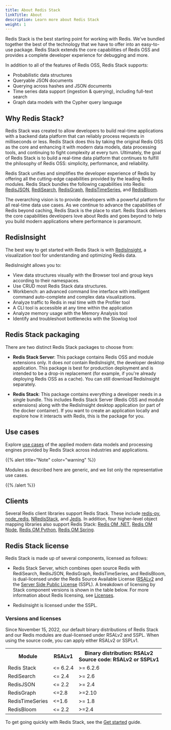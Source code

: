 ```yaml
---
title: About Redis Stack
linkTitle: About
description: Learn more about Redis Stack
weight: 1
---
```


Redis Stack is the best starting point for working with Redis. We've bundled together the best of the technology that we have to offer into an easy-to-use package. Redis Stack extends the core capabilities of Redis OSS and provides a complete developer experience for debugging and more.

In addition to all of the features of Redis OSS, Redis Stack supports:

* Probabilistic data structures
* Queryable JSON documents
* Querying across hashes and JSON documents 
* Time series data support (ingestion & querying), including full-text search
* Graph data models with the Cypher query language

## Why Redis Stack?

Redis Stack was created to allow developers to build real-time applications with a backend data platform that can reliably process requests in 
milliseconds or less. Redis Stack does this by taking the original Redis OSS as the core and enhancing it with modern data models, data processing tools,
and continuing to fight complexity at every turn. Ultimately, the goal of Redis Stack is to build a real-time data platform that continues to fulfill the
philosophy of Redis OSS: simplicity, performance, and reliability. 

Redis Stack unifies and simplifies the developer experience of Redis by offering all the cutting-edge capabilities provided by the leading Redis modules. Redis Stack bundles the following capabilities into Redis: [RedisJSON](/docs/stack/json), [RediSearch](/docs/stack/search), [RedisGraph](/docs/stack/graph), 
[RedisTimeSeries](/docs/stack/timeseries), and [RedisBloom](/docs/stack/bloom).

The overarching vision is to provide developers with a powerful platform for all real-time data use cases. As we continue to advance the capabilities of 
Redis beyond caching, Redis Stack is the place to start. Redis Stack delivers the core capabilities developers love about Redis and goes beyond 
to help you build modern applications where performance is paramount. 

## RedisInsight

The best way to get started with Redis Stack is with [RedisInsight](https://docs.redis.com/latest/ri/), a visualization tool for understanding and optimizing Redis data.

RedisInsight allows you to:
* View data structures visually with the Browser tool and group keys according to their namespaces.
* Use CRUD most Redis Stack data structures.
* Workbench: an advanced command line interface with intelligent command auto-complete and complex data visualizations.
* Analyze traffic to Redis in real time with the Profiler tool
* A CLI tool is accessible at any time within the application 
* Analyze memory usage with the Memory Analysis tool
* Identify and troubleshoot bottlenecks with the Slowlog tool

## Redis Stack packaging

There are two distinct Redis Stack packages to choose from:

* **Redis Stack Server**:  This package contains Redis OSS and module extensions only. It does *not* contain RedisInsight, the developer desktop
application. This package is best for production deployment and is intended to be a drop-in replacement (for example, if you're already deploying 
Redis OSS as a cache).  You can still download RedisInsight separately.

* **Redis Stack**: This package contains everything a developer needs in a single bundle. This includes Redis Stack Server (Redis OSS and module extensions)
along with the RedisInsight desktop application (or part of the docker container). If you want to create an application locally and explore how it interacts with Redis, this is 
the package for you.

## Use cases

Explore [use cases](/docs/stack/use-cases/) of the applied modern data models and processing engines provided by Redis Stack across industries and applications. 

{{% alert title="Note" color="warning" %}}
 
Modules as described here are generic, and we list only the representative use cases.

{{% /alert %}}

## Clients

Several Redis client libraries support Redis Stack. These include [redis-py](https://redis-py.readthedocs.io/en/stable/), [node_redis](https://github.com/redis/node-redis), [NRedisStack](https://github.com/redis/NRedisStack), and [Jedis](https://github.com/redis/jedis). In addition, four higher-level object 
mapping libraries also support Redis Stack: [Redis OM .NET](/docs/stack/get-started/tutorials/stack-dotnet/), [Redis OM Node](/docs/stack/get-started/tutorials/stack-node/), [Redis OM Python](/docs/stack/get-started/tutorials/stack-python/), [Redis OM Spring](/docs/stack/get-started/tutorials/stack-spring/).

## Redis Stack license

Redis Stack is made up of several components, licensed as follows:

* Redis Stack Server, which combines open source Redis with RediSearch, RedisJSON, RedisGraph, RedisTimeSeries, and RedisBloom, is dual-licensed under the Redis Source Available License ([RSALv2]((/docs/stack/license/)) and the [Server Side Public License](https://en.wikipedia.org/wiki/Server_Side_Public_License) (SSPL). A breakdown of licensing by Stack component versions is shown in the table below. For more information about Redis licensing, see [Licenses](https://redis.com/legal/licenses/).

* RedisInsight is licensed under the SSPL.

### Versions and licenses

Since November 15, 2022, our default binary distributions of Redis Stack and our Redis modules are dual-licensed under RSALv2 and SSPL. When using the source code, you can apply either RSALv2 or SSPLv1. 

<table>
  <tr>
    <th>Module</th>
    <th>RSALv1</th>
    <th>Binary distribution: RSALv2</br>
    Source code: RSALv2 or SSPLv1</th>
  </tr>
  <tr>
    <td>Redis Stack</td>
    <td><= 6.2.4</td>
    <td>>= 6.2.6</td>
  </tr>
  <tr>
    <td>RediSearch</td>
    <td><= 2.4</td>
    <td>>= 2.6</td>
  </tr>
    <tr>
    <td>RedisJSON</td>
    <td><= 2.2</td>
    <td>>= 2.4</td>
  </tr>
  <tr>
    <td>RedisGraph</td>
    <td><=2.8</td>
    <td>>=2.10</td>
  </tr>
    <tr>
    <td>RedisTimeSeries</td>
    <td><=1.6</td>
    <td>>= 1.8</td>
  </tr>
  <tr>
    <td>RedisBloom</td>
    <td><= 2.2</td>
    <td>>=2.4</td>
  </tr>
</table>

To get going quickly with Redis Stack, see the [Get started](/docs/stack/get-started/) guide. 

